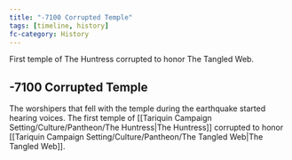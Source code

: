 ```yaml
---
title: "-7100 Corrupted Temple"
tags: [timeline, history]
fc-category: History
---
```

<span class='ob-timelines'
	data-date='-7100-00-00-00'
	data-title='Corrupted Temple'
	data-class='orange'>First temple of The Huntress corrupted to honor The Tangled Web.</span>
## -7100 Corrupted Temple
The worshipers that fell with the temple during the earthquake started hearing voices. The first temple of [[Tariquin Campaign Setting/Culture/Pantheon/The Huntress|The Huntress]] corrupted to honor [[Tariquin Campaign Setting/Culture/Pantheon/The Tangled Web|The Tangled Web]].

